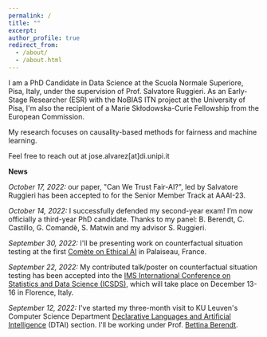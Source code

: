 ```yaml
---
permalink: /
title: ""
excerpt:
author_profile: true
redirect_from: 
  - /about/
  - /about.html
---
```


I am a PhD Candidate in Data Science at the Scuola Normale Superiore, Pisa, Italy, under the supervision of Prof. Salvatore Ruggieri. As an Early-Stage Researcher (ESR) with the NoBIAS ITN project at the University of Pisa, I'm also the recipient of a Marie Skłodowska-Curie Fellowship from the European Commission. 

My research focuses on causality-based methods for fairness and machine learning.


Feel free to reach out at jose.alvarez[at]di.unipi.it


**News**

*October 17, 2022:* our paper, "Can We Trust Fair-AI?", led by Salvatore Ruggieri has been accepted to for the Senior Member Track at AAAI-23. 

*October 14, 2022:* I successfully defended my second-year exam! I’m now officially a third-year PhD candidate. Thanks to my panel: B. Berendt, C. Castillo, G. Comandè, S. Matwin and my advisor S. Ruggieri.

*September 30, 2022:* I'll be presenting work on counterfactual situation testing at the first [Comète on Ethical AI](https://www.lix.polytechnique.fr/ethicalai/) in Palaiseau, France.

*September 22, 2022:* My contributed talk/poster on counterfactual situation testing has been accepted into the [IMS International Conference on Statistics and Data Science (ICSDS)](https://sites.google.com/view/icsds2022), which will take place on December 13-16 in Florence, Italy.

*September 12, 2022:* I've started my three-month visit to KU Leuven's Computer Science Department [Declarative Languages and Artificial Intelligence](https://wms.cs.kuleuven.be/dtai) (DTAI) section. I'll be working under Prof. [Bettina Berendt](https://people.cs.kuleuven.be/~bettina.berendt/). 
